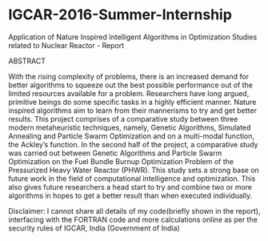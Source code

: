 # IGCAR-2016-Summer-Internship
Application of Nature Inspired Intelligent Algorithms in Optimization Studies related to Nuclear Reactor - Report

ABSTRACT

With the rising complexity of problems, there is an increased demand for better algorithms to squeeze out the best possible performance out of the limited resources available for a problem. Researchers have long argued, primitive beings do some specific tasks in a highly efficient manner. Nature inspired algorithms aim to learn from their mannerisms to try and get better results. This project comprises of a comparative study between three modern metaheuristic techniques, namely, Genetic Algorithms, Simulated Annealing and Particle Swarm Optimization and on a multi-modal function, the Ackley’s function. In the second half of the project, a comparative study was carried out between Genetic Algorithms and Particle Swarm Optimization on the Fuel Bundle Burnup Optimization Problem of the Pressurized Heavy Water Reactor (PHWR). This study sets a strong base on future work in the field of computational intelligence and optimization. This also gives future researchers a head start to try and combine two or more algorithms in hopes to get a better result than when executed individually. 


Disclaimer: I cannot share all details of my code(briefly shown in the report), interfacing with the FORTRAN code and more calculations online as per the security rules of IGCAR, India (Government of India)
